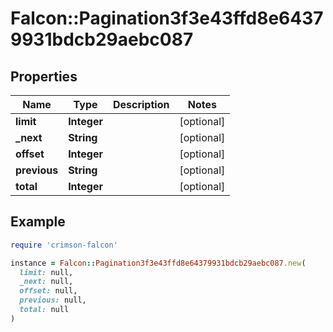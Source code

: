 # Falcon::Pagination3f3e43ffd8e64379931bdcb29aebc087

## Properties

| Name | Type | Description | Notes |
| ---- | ---- | ----------- | ----- |
| **limit** | **Integer** |  | [optional] |
| **_next** | **String** |  | [optional] |
| **offset** | **Integer** |  | [optional] |
| **previous** | **String** |  | [optional] |
| **total** | **Integer** |  | [optional] |

## Example

```ruby
require 'crimson-falcon'

instance = Falcon::Pagination3f3e43ffd8e64379931bdcb29aebc087.new(
  limit: null,
  _next: null,
  offset: null,
  previous: null,
  total: null
)
```

